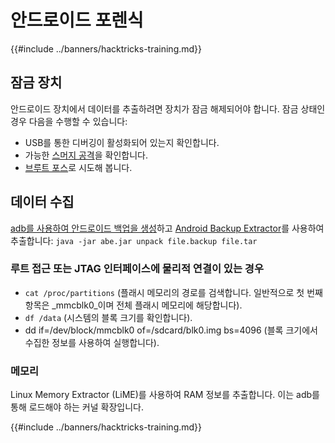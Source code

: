 # 안드로이드 포렌식

{{#include ../banners/hacktricks-training.md}}

## 잠금 장치

안드로이드 장치에서 데이터를 추출하려면 장치가 잠금 해제되어야 합니다. 잠금 상태인 경우 다음을 수행할 수 있습니다:

- USB를 통한 디버깅이 활성화되어 있는지 확인합니다.
- 가능한 [스머지 공격](https://www.usenix.org/legacy/event/woot10/tech/full_papers/Aviv.pdf)을 확인합니다.
- [브루트 포스](https://www.cultofmac.com/316532/this-brute-force-device-can-crack-any-iphones-pin-code/)로 시도해 봅니다.

## 데이터 수집

[adb를 사용하여 안드로이드 백업을 생성](../mobile-pentesting/android-app-pentesting/adb-commands.md#backup)하고 [Android Backup Extractor](https://sourceforge.net/projects/adbextractor/)를 사용하여 추출합니다: `java -jar abe.jar unpack file.backup file.tar`

### 루트 접근 또는 JTAG 인터페이스에 물리적 연결이 있는 경우

- `cat /proc/partitions` (플래시 메모리의 경로를 검색합니다. 일반적으로 첫 번째 항목은 _mmcblk0_이며 전체 플래시 메모리에 해당합니다).
- `df /data` (시스템의 블록 크기를 확인합니다).
- dd if=/dev/block/mmcblk0 of=/sdcard/blk0.img bs=4096 (블록 크기에서 수집한 정보를 사용하여 실행합니다).

### 메모리

Linux Memory Extractor (LiME)를 사용하여 RAM 정보를 추출합니다. 이는 adb를 통해 로드해야 하는 커널 확장입니다.

{{#include ../banners/hacktricks-training.md}}
